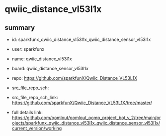 # qwiic_distance_vl53l1x
 
## summary 
* id: sparkfunx_qwiic_distance_vl53l1x_qwiic_distance_sensor_vl53l1x
* user: sparkfunx
* name: qwiic_distance_vl53l1x
* board: qwiic_distance_sensor_vl53l1x
* repo: https://github.com/sparkfunX/Qwiic_Distance_VL53L1X



* src_file_repo_sch: 
* src_file_repo_sch_link: https://github.com/sparkfunX/Qwiic_Distance_VL53L1X/tree/master/
* full details link: https://github.com/oomlout/oomlout_oomp_project_bot_v_2/tree/main/projects/sparkfunx_qwiic_distance_vl53l1x_qwiic_distance_sensor_vl53l1x/current_version/working  







